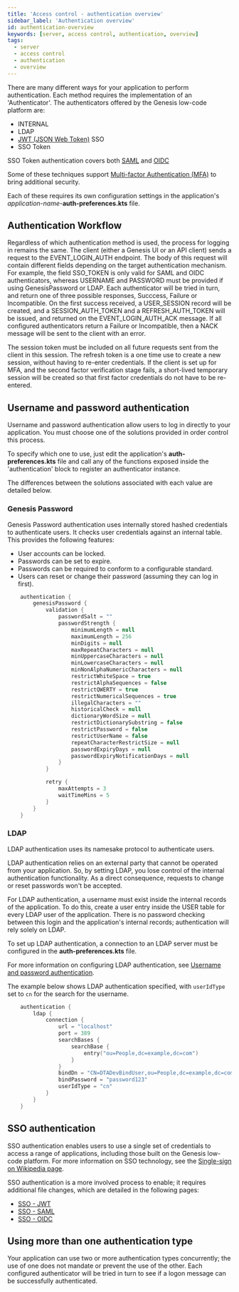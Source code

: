 ```yaml
---
title: 'Access control - authentication overview'
sidebar_label: 'Authentication overview'
id: authentication-overview
keywords: [server, access control, authentication, overview]
tags:
  - server
  - access control
  - authentication
  - overview
---
```



There are many different ways for your application to perform authentication. Each method requires the implementation of an 'Authenticator'. The authenticators offered by the Genesis low-code platform are:

* INTERNAL
* LDAP
* [JWT (JSON Web Token)](https://jwt.io/introduction) SSO
* SSO Token

SSO Token authentication covers both [SAML](https://en.wikipedia.org/wiki/Security_Assertion_Markup_Language) and [OIDC](https://openid.net/connect/)

Some of these techniques support [Multi-factor Authentication (MFA)](https://en.wikipedia.org/wiki/Multi-factor_authentication) to bring additional security.

Each of these requires its own configuration settings in the application's _application-name-_**auth-preferences.kts** file.

## Authentication Workflow
Regardless of which authentication method is used, the process for logging in remains the same. The client (either a Genesis UI or an API client) sends a request to the EVENT_LOGIN_AUTH endpoint. 
The body of this request will contain different fields depending on the target authentication mechanism. For example, the field SSO_TOKEN is only valid for SAML and OIDC authenticators, whereas USERNAME and PASSWORD must be provided if using GenesisPassword or LDAP.
Each authenticator will be tried in turn, and return one of three possible responses, Succcess, Failure or Incompatible. 
On the first success received, a USER_SESSION record will be created, and a SESSION_AUTH_TOKEN and a REFRESH_AUTH_TOKEN will be issued, and returned on the EVENT_LOGIN_AUTH_ACK message.
If all configured authenticators return a Failure or Incompatible, then a NACK message will be sent to the client with an error.

The session token must be included on all future requests sent from the client in this session.
The refresh token is a one time use to create a new session, without having to re-enter credentials.
If the client is set up for MFA, and the second factor verification stage fails, a short-lived temporary session will be created so that first factor credentials do not have to be re-entered.

## Username and password authentication

Username and password authentication allow users to log in directly to your application. You must choose one of the  solutions provided in order control this process.

To specify which one to use, just edit the application's **auth-preferences.kts** file and call any of the functions exposed inside the 'authentication' block to register an authenticator instance.

The differences between the solutions associated with each value are detailed below.

### Genesis Password

Genesis Password authentication uses internally stored hashed credentials to authenticate users. It checks user credentials against an internal table. This provides the following features:

- User accounts can be locked.
- Passwords can be set to expire.
- Passwords can be required to conform to a configurable standard.
- Users can reset or change their password (assuming they can log in first).

```kotlin
    authentication {
        genesisPassword {
            validation {
                passwordSalt = ""
                passwordStrength {
                    minimumLength = null
                    maximumLength = 256
                    minDigits = null
                    maxRepeatCharacters = null
                    minUppercaseCharacters = null
                    minLowercaseCharacters = null
                    minNonAlphaNumericCharacters = null
                    restrictWhiteSpace = true
                    restrictAlphaSequences = false
                    restrictQWERTY = true
                    restrictNumericalSequences = true
                    illegalCharacters = ""
                    historicalCheck = null
                    dictionaryWordSize = null
                    restrictDictionarySubstring = false
                    restrictPassword = false
                    restrictUserName = false
                    repeatCharacterRestrictSize = null
                    passwordExpiryDays = null
                    passwordExpiryNotificationDays = null
                }
            }

            retry {
                maxAttempts = 3
                waitTimeMins = 5
            }
        }
	}
```

### LDAP

LDAP authentication uses its namesake protocol to authenticate users. 

LDAP authentication relies on an external party that cannot be operated from your application. So, by setting LDAP, you lose control of the internal authentication functionality. As a direct consequence, requests to change or reset passwords won't be accepted.

For LDAP authentication, a username must exist inside the internal records of the application. To do this, create a user entry inside the USER table for every LDAP user of the application. There is no password checking between this login and the application's internal records; authentication will rely solely on LDAP.

To set up LDAP authentication, a connection to an LDAP server must be configured in the **auth-preferences.kts** file.

For more information on configuring LDAP authentication, see [Username and password authentication](../../../server/access-control/password-authentication/#authentication).

The example below shows LDAP authentication specified, with `userIdType` set to `cn` for the search for the username.

```kotlin
    authentication {
		ldap {
		    connection {
		        url = "localhost"
                port = 389
                searchBases {
				    searchBase {
                        entry("ou=People,dc=example,dc=com")
			        }
                }
                bindDn = "CN=DTADevBindUser,ou=People,dc=example,dc=com"
                bindPassword = "password123"
                userIdType = "cn"	
			}
		}
    }
```

## SSO authentication

SSO authentication enables users to use a single set of credentials to access a range of applications, including those built on the Genesis low-code platform. For more information on SSO technology, see the [Single-sign on Wikipedia page](https://en.wikipedia.org/wiki/Single_sign-on).

SSO authentication is a more involved process to enable; it requires additional file changes, which are detailed in the following pages:

- [SSO - JWT](../../../server/access-control/SSO-jwt/)
- [SSO - SAML](../../../server/access-control/SSO-saml/)
- [SSO - OIDC](../../../server/access-control/SSO-oidc/)

## Using more than one authentication type
Your application can use two or more authentication types concurrently; the use of one does not mandate or prevent the use of the other. Each configured authenticator will be tried in turn to see if a logon message can be successfully authenticated.
